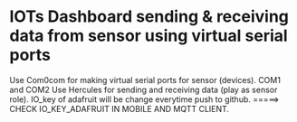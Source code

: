 # IOTs Dashboard sending & receiving data from sensor using virtual serial ports


Use Com0com for making virtual serial ports for sensor (devices). COM1 and COM2
Use Hercules for sending and receiving data (play as sensor role).
IO_key of adafruit will be change everytime push to github.
=====> CHECK IO_KEY_ADAFRUIT IN MOBILE AND MQTT CLIENT.
